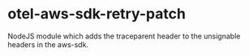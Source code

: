 # otel-aws-sdk-retry-patch
NodeJS module which adds the traceparent header to the unsignable headers in the aws-sdk.
